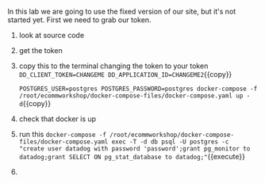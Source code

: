 In this lab we are going to use the fixed version of our site, but it's not started yet. First we need to grab our token.


1. look at source code 
2. get the token

3. copy this to the terminal changing the token to your token
   `DD_CLIENT_TOKEN=CHANGEME DD_APPLICATION_ID=CHANGEME2`{{copy}}

    `POSTGRES_USER=postgres POSTGRES_PASSWORD=postgres docker-compose -f /root/ecommworkshop/docker-compose-files/docker-compose.yaml up -d`{{copy}}

4. check that docker is up
5. run this `docker-compose -f /root/ecommworkshop/docker-compose-files/docker-compose.yaml exec -T -d db psql -U postgres -c  "create user datadog with password 'password';grant pg_monitor to datadog;grant SELECT ON pg_stat_database to datadog;"`{{execute}}
6. 